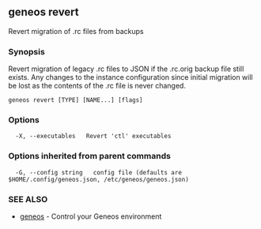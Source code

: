 ## geneos revert

Revert migration of .rc files from backups

### Synopsis


Revert migration of legacy .rc files to JSON if the .rc.orig backup
file still exists. Any changes to the instance configuration since
initial migration will be lost as the contents of the .rc file is
never changed.


```
geneos revert [TYPE] [NAME...] [flags]
```

### Options

```
  -X, --executables   Revert 'ctl' executables
```

### Options inherited from parent commands

```
  -G, --config string   config file (defaults are $HOME/.config/geneos.json, /etc/geneos/geneos.json)
```

### SEE ALSO

* [geneos](geneos.md)	 - Control your Geneos environment

